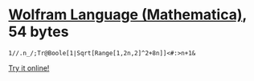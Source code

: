 # [Wolfram Language (Mathematica)], 54 bytes

    1//.n_/;Tr@Boole[1∣Sqrt[Range[1,2n,2]^2+8n]]<#:>n+1&

[Try it online!][TIO-kwbmpkv4]

[Wolfram Language (Mathematica)]: https://www.wolfram.com/wolframscript/
[TIO-kwbmpkv4]: https://tio.run/##y00syUjNTSzJTE78n6Zg@99QX18vL17fOqTIwSk/Pyc12vBRx@LgwqKS6KDEvHQgV8coT8coNs5I2yIvNtZG2couT9tQ7b9LfnRAUWZeSXSegq6dQlo0UE5HoTpPR8EQiAxqY/8DAA "Wolfram Language (Mathematica) – Try It Online"